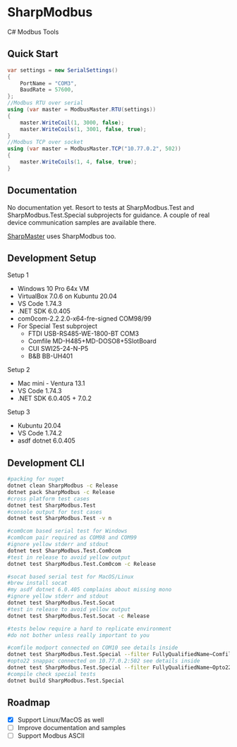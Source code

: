# SharpModbus

C# Modbus Tools

## Quick Start

```csharp
var settings = new SerialSettings()
{
    PortName = "COM3",
    BaudRate = 57600,
};
//Modbus RTU over serial
using (var master = ModbusMaster.RTU(settings))
{
    master.WriteCoil(1, 3000, false);
    master.WriteCoils(1, 3001, false, true);
}
//Modbus TCP over socket
using (var master = ModbusMaster.TCP("10.77.0.2", 502))
{
    master.WriteCoils(1, 4, false, true);
}
```

## Documentation

No documentation yet. Resort to tests at SharpModbus.Test and SharpModbus.Test.Special subprojects for guidance. A couple of real device communication samples are available there.

[SharpMaster](https://github.com/samuelventura/SharpMaster) uses SharpModbus too.

## Development Setup

Setup 1
- Windows 10 Pro 64x VM
- VirtualBox 7.0.6 on Kubuntu 20.04
- VS Code 1.74.3
- .NET SDK 6.0.405
- com0com-2.2.2.0-x64-fre-signed COM98/99
- For Special Test subproject
  - FTDI USB-RS485-WE-1800-BT COM3
  - Comfile MD-H485+MD-DOSO8+5SlotBoard
  - CUI SWI25-24-N-P5
  - B&B BB-UH401 

Setup 2
- Mac mini - Ventura 13.1
- VS Code 1.74.3
- .NET SDK 6.0.405 + 7.0.2

Setup 3
- Kubuntu 20.04
- VS Code 1.74.2
- asdf dotnet 6.0.405

## Development CLI

```bash
#packing for nuget
dotnet clean SharpModbus -c Release
dotnet pack SharpModbus -c Release
#cross platform test cases
dotnet test SharpModbus.Test
#console output for test cases
dotnet test SharpModbus.Test -v n

#com0com based serial test for Windows
#com0com pair required as COM98 and COM99
#ignore yellow stderr and stdout
dotnet test SharpModbus.Test.Com0com
#test in release to avoid yellow output
dotnet test SharpModbus.Test.Com0com -c Release

#socat based serial test for MacOS/Linux
#brew install socat
#my asdf dotnet 6.0.405 complains about missing mono
#ignore yellow stderr and stdout
dotnet test SharpModbus.Test.Socat
#test in release to avoid yellow output
dotnet test SharpModbus.Test.Socat -c Release

#tests below require a hard to replicate environment
#do not bother unless really important to you

#comfile modport connected on COM10 see details inside
dotnet test SharpModbus.Test.Special --filter FullyQualifiedName~ComfileModportTest
#opto22 snappac connected on 10.77.0.2:502 see details inside
dotnet test SharpModbus.Test.Special --filter FullyQualifiedName~Opto22SnapPacTest
#compile check special tests
dotnet build SharpModbus.Test.Special
```

## Roadmap

- [x] Support Linux/MacOS as well
- [ ] Improve documentation and samples
- [ ] Support Modbus ASCII
